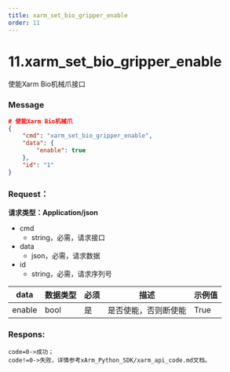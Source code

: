 ```yaml
---
title: xarm_set_bio_gripper_enable
order: 11
---
```

# 11.xarm\_set\_bio\_gripper\_enable
使能Xarm Bio机械爪接口
### **Message**
```json
# 使能Xarm Bio机械爪
{
    "cmd": "xarm_set_bio_gripper_enable",
    "data": {
        "enable": true
    },
    "id": "1"
}
```
### Request：
**请求类型：Application/json**
* cmd
  * string，必需，请求接口
* data
  * json，必需，请求数据
* id
  * string，必需，请求序列号


| **data** | **数据类型** | **必须** | **描述**     | **示例值** |
| -------- | -------- | ------ | ---------- | ------- |
| enable   | bool     | 是      | 是否使能，否则断使能 | True    |

### Respons:
```
code=0->成功；
code!=0->失败，详情参考xArm_Python_SDK/xarm_api_code.md文档。
```
